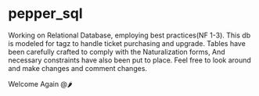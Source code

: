 # pepper_sql
Working on Relational Database, employing best practices(NF 1-3). 
This db is modeled for tagz to handle ticket purchasing and upgrade.
Tables have been carefully crafted to comply with the Naturalization forms,
And necessary constraints have also been put to place.
Feel free to look around and make changes and comment changes.

Welcome Again @🌶
